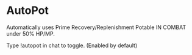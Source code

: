 # AutoPot

Automatically uses Prime Recovery/Replenishment Potable IN COMBAT under 50% HP/MP.

Type !autopot in chat to toggle. (Enabled by default)
